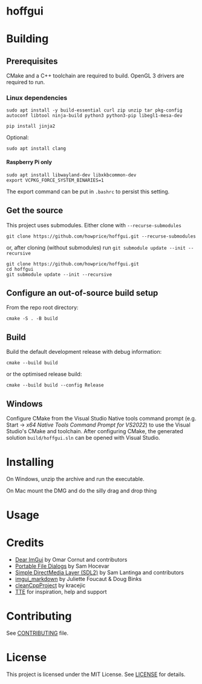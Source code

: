 # hoffgui

# Building

## Prerequisites

CMake and a C++ toolchain are required to build. OpenGL 3 drivers are required to run.

### Linux dependencies

    sudo apt install -y build-essential curl zip unzip tar pkg-config autoconf libtool ninja-build python3 python3-pip libegl1-mesa-dev

    pip install jinja2

Optional:

    sudo apt install clang

#### Raspberry Pi only

    sudo apt install libwayland-dev libxkbcommon-dev
    export VCPKG_FORCE_SYSTEM_BINARIES=1

The export command can be put in `.bashrc` to persist this setting.

## Get the source

This project uses submodules. Either clone with `--recurse-submodules`

    git clone https://github.com/howprice/hoffgui.git --recurse-submodules

 or, after cloning (without submodules) run `git submodule update --init --recursive`

    git clone https://github.com/howprice/hoffgui.git
    cd hoffgui
    git submodule update --init --recursive

## Configure an out-of-source build setup

From the repo root directory:

    cmake -S . -B build

## Build

Build the default development release with debug information:

    cmake --build build

or the optimised release build:

    cmake --build build --config Release

## Windows 

Configure CMake from the Visual Studio Native tools command prompt (e.g. Start -> *x64 Native Tools Command Prompt for VS2022*) to use the Visual Studio's CMake and toolchain. After configuring CMake, the generated solution `build/hoffgui.sln` can be opened with Visual Studio.


# Installing

On Windows, unzip the archive and run the executable.

On Mac mount the DMG and do the silly drag and drop thing

# Usage

# Credits

- [Dear ImGui](https:://github.com/ocornut/imgui) by Omar Cornut and contributors
- [Portable File Dialogs](https://github.com/samhocevar/portable-file-dialogs) by Sam Hocevar
- [Simple DirectMedia Layer (SDL2)](https://www.libsdl.org/) by Sam Lantinga and contributors
- [imgui_markdown](https://github.com/juliettef/imgui_markdown) by Juliette Foucaut & Doug Binks
- [cleanCppProject](https://github.com/kracejic/cleanCppProject) by kracejic
- [TTE](https://www.twitch.tv/djh0ffman) for inspiration, help and support

# Contributing

See [CONTRIBUTING](docs/CONTRIBUTING.md) file.

# License

This project is licensed under the MIT License. See [LICENSE](LICENSE.txt) for details.
